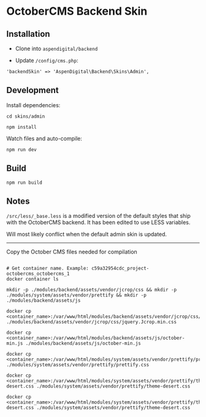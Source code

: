 # OctoberCMS Backend Skin

## Installation

- Clone into `aspendigital/backend`

- Update `/config/cms.php`:
```
'backendSkin' => 'AspenDigital\Backend\Skins\Admin',
```

## Development

Install dependencies:

```
cd skins/admin

npm install

```

Watch files and auto-compile:

```
npm run dev
```


## Build

```
npm run build
```

## Notes

`/src/less/_base.less` is a modified version of the default styles that ship with the OctoberCMS backend.
It has been edited to use LESS variables.

Will most likely conflict when the default admin skin is updated.

---

Copy the October CMS files needed for compilation

```

# Get container name. Example: c59a32954cdc_project-octobercms_octobercms_1
docker container ls

mkdir -p ./modules/backend/assets/vendor/jcrop/css && mkdir -p ./modules/system/assets/vendor/prettify && mkdir -p ./modules/backend/assets/js

docker cp <container_name>:/var/www/html/modules/backend/assets/vendor/jcrop/css/jquery.Jcrop.min.css ./modules/backend/assets/vendor/jcrop/css/jquery.Jcrop.min.css

docker cp <container_name>:/var/www/html/modules/backend/assets/js/october-min.js ./modules/backend/assets/js/october-min.js

docker cp <container_name>:/var/www/html/modules/system/assets/vendor/prettify/prettify.css ./modules/system/assets/vendor/prettify/prettify.css

docker cp <container_name>:/var/www/html/modules/system/assets/vendor/prettify/theme-desert.css ./modules/system/assets/vendor/prettify/theme-desert.css

docker cp <container_name>:/var/www/html/modules/system/assets/vendor/prettify/theme-desert.css ./modules/system/assets/vendor/prettify/theme-desert.css

```
